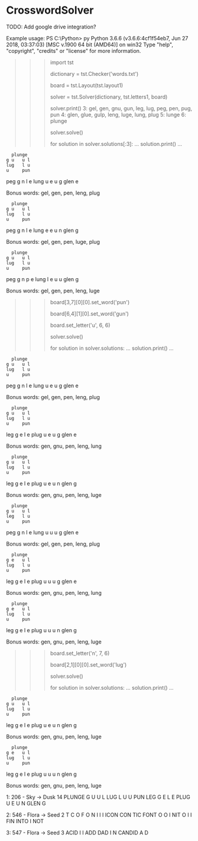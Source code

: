 # CrosswordSolver

TODO:
Add google drive integration?


Example usage:
  PS C:\Python> py
  Python 3.6.6 (v3.6.6:4cf1f54eb7, Jun 27 2018, 03:37:03) [MSC v.1900 64 bit (AMD64)] on win32
  Type "help", "copyright", "credits" or "license" for more information.
  >>> import tst
  >>>
  >>> dictionary = tst.Checker('words.txt')
  >>>
  >>> board = tst.Layout(tst.layout1)
  >>>
  >>> solver = tst.Solver(dictionary, tst.letters1, board)
  >>>
  >>> solver.print()
  3: gel, gen, gnu, gun, leg, lug, peg, pen, pug, pun
  4: glen, glue, gulp, leng, luge, lung, plug
  5: lunge
  6: plunge
  >>>
  >>> solver.solve()
  >>>
  >>> for solution in solver.solutions[:3]:
  ...     solution.print()
  ...
  
      plunge
    g u   u l
    lug   l u
    u     pun
   peg      g
     n   l  e
    lung u
    e  u g
    glen e
  
  Bonus words: gel, gen, pen, leng, plug
  
      plunge
    g u   u l
    lug   l u
    u     pun
   peg      g
     n   l  e
    lung e
    e  u n
    glen g
  
  Bonus words: gel, gen, pen, luge, plug
  
      plunge
    g u   u l
    lug   l u
    u     pun
   peg      g
     n   p  e
    lung l
    e  u u
    glen g
  
  Bonus words: gel, gen, pen, leng, luge
  >>>
  >>> board[3,7][0][0].set_word('pun')
  >>>
  >>> board[6,4][1][0].set_word('gun')
  >>>
  >>> board.set_letter('u', 6, 6)
  >>>
  >>> solver.solve()
  >>>
  >>> for solution in solver.solutions:
  ...     solution.print()
  ...
  
      plunge
    g u   u l
    lug   l u
    u     pun
   peg      g
     n   l  e
    lung u
    e  u g
    glen e
  
  Bonus words: gel, gen, pen, leng, plug
  
      plunge
    g u   u l
    lug   l u
    u     pun
   leg      g
     e   l  e
    plug u
    e  u g
    glen e
  
  Bonus words: gen, gnu, pen, leng, lung
  
      plunge
    g u   u l
    lug   l u
    u     pun
   leg      g
     e   l  e
    plug u
    e  u n
    glen g
  
  Bonus words: gen, gnu, pen, leng, luge
  
      plunge
    g u   u l
    leg   l u
    u     pun
   peg      g
     n   l  e
    lung u
    u  u g
    glen e
  
  Bonus words: gel, gen, pen, leng, plug
  
      plunge
    g e   u l
    lug   l u
    u     pun
   leg      g
     e   l  e
    plug u
    u  u g
    glen e
  
  Bonus words: gen, gnu, pen, leng, lung
  
      plunge
    g e   u l
    lug   l u
    u     pun
   leg      g
     e   l  e
    plug u
    u  u n
    glen g
  
  Bonus words: gen, gnu, pen, leng, luge
  >>>
  >>> board.set_letter('n', 7, 6)
  >>>
  >>> board[2,1][0][0].set_word('lug')
  >>>
  >>> solver.solve()
  >>>
  >>> for solution in solver.solutions:
  ...     solution.print()
  ...
  
      plunge
    g u   u l
    lug   l u
    u     pun
   leg      g
     e   l  e
    plug u
    e  u n
    glen g
  
  Bonus words: gen, gnu, pen, leng, luge
  
      plunge
    g e   u l
    lug   l u
    u     pun
   leg      g
     e   l  e
    plug u
    u  u n
    glen g
  
  Bonus words: gen, gnu, pen, leng, luge
  >>>



1: 206 - Sky -> Dusk 14
    PLUNGE
  G U   U L
  LUG   L U
  U     PUN
 LEG      G
   E   L  E
  PLUG U
  E  U N
  GLEN G

2: 546 - Flora -> Seed 2
   T       C
   O     F O
   N  I  I I
   ICON  CON
 TIC  FONT
 O    O  I
 NIT     O
   I I FIN
  INTO I
     NOT

3: 547 - Flora -> Seed 3
  ACID
  I  I
 ADD DAD
   I  N
 CANDID
 A
 D
